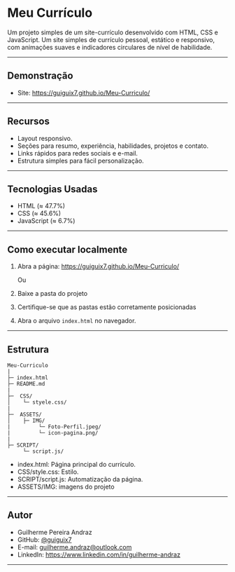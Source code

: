 # Meu Currículo

Um projeto simples de um site-currículo desenvolvido com HTML, CSS e JavaScript. Um site simples de currículo pessoal, estático e responsivo, com animações suaves e indicadores circulares de nível de habilidade.

---

## Demonstração

- Site: https://guiguix7.github.io/Meu-Curriculo/

---

## Recursos

- Layout responsivo.
- Seções para resumo, experiência, habilidades, projetos e contato.
- Links rápidos para redes sociais e e-mail.
- Estrutura simples para fácil personalização.

---

## Tecnologias Usadas

- HTML (≈ 47.7%)
- CSS (≈ 45.6%)
- JavaScript (≈ 6.7%)

---

## Como executar localmente

1. Abra a página: https://guiguix7.github.io/Meu-Curriculo/

     Ou

1. Baixe a pasta do projeto
2. Certifique-se que as pastas estão corretamente posicionadas
3. Abra o arquivo `index.html` no navegador.

---

## Estrutura


```
Meu-Curriculo
|
├─ index.html
├─ README.md
|
├─  CSS/
│    └─ styele.css/
|
├─  ASSETS/
│    ├─ IMG/
|         └─ Foto-Perfil.jpeg/
|         └─ icon-pagina.png/
|
├─ SCRIPT/
     └─ script.js/

```

- index.html: Página principal do currículo.
- CSS/style.css: Estilo.
- SCRIPT/script.js: Automatização da página.
- ASSETS/IMG: imagens do projeto

---

## Autor

- Guilherme Pereira Andraz
- GitHub: [@guiguix7](https://github.com/guiguix7)
- E-mail: guilherme.andraz@outlook.com
- LinkedIn: https://www.linkedin.com/in/guilherme-andraz

---
